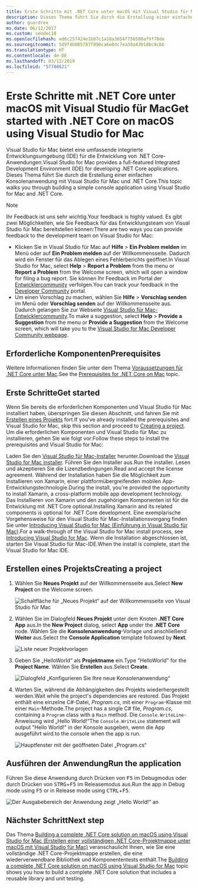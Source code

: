```yaml
---
title: Erste Schritte mit .NET Core unter macOS mit Visual Studio für Mac
description: Dieses Thema führt Sie durch die Erstellung einer einfachen Konsolenanwendung mit Visual Studio für Mac und .NET Core.
author: guardrex
ms.date: 06/12/2017
ms.custom: seodec18
ms.openlocfilehash: ed6c25f424e1b87c1a18a3654f756500af9f78de
ms.sourcegitcommit: 5d9f4b805787f890ca6e0dc7ea30a43018bc9cbb
ms.translationtype: HT
ms.contentlocale: de-DE
ms.lasthandoff: 03/12/2019
ms.locfileid: "57788621"
---
```

# <a name="get-started-with-net-core-on-macos-using-visual-studio-for-mac"></a><span data-ttu-id="54ee8-103">Erste Schritte mit .NET Core unter macOS mit Visual Studio für Mac</span><span class="sxs-lookup"><span data-stu-id="54ee8-103">Get started with .NET Core on macOS using Visual Studio for Mac</span></span>

<span data-ttu-id="54ee8-104">Visual Studio für Mac bietet eine umfassende integrierte Entwicklungsumgebung (IDE) für die Entwicklung von .NET Core-Anwendungen.</span><span class="sxs-lookup"><span data-stu-id="54ee8-104">Visual Studio for Mac provides a full-featured Integrated Development Environment (IDE) for developing .NET Core applications.</span></span> <span data-ttu-id="54ee8-105">Dieses Thema führt Sie durch die Erstellung einer einfachen Konsolenanwendung mit Visual Studio für Mac und .NET Core.</span><span class="sxs-lookup"><span data-stu-id="54ee8-105">This topic walks you through building a simple console application using Visual Studio for Mac and .NET Core.</span></span>

> [!NOTE]
> <span data-ttu-id="54ee8-106">Ihr Feedback ist uns sehr wichtig.</span><span class="sxs-lookup"><span data-stu-id="54ee8-106">Your feedback is highly valued.</span></span> <span data-ttu-id="54ee8-107">Es gibt zwei Möglichkeiten, wie Sie Feedback für das Entwicklungsteam von Visual Studio für Mac bereitstellen können:</span><span class="sxs-lookup"><span data-stu-id="54ee8-107">There are two ways you can provide feedback to the development team on Visual Studio for Mac:</span></span>
> * <span data-ttu-id="54ee8-108">Klicken Sie in Visual Studio für Mac auf **Hilfe** > **Ein Problem melden** im Menü oder auf **Ein Problem melden** auf der Willkommensseite. Dadurch wird ein Fenster für das Ablegen eines Fehlerberichts geöffnet.</span><span class="sxs-lookup"><span data-stu-id="54ee8-108">In Visual Studio for Mac, select **Help** > **Report a Problem** from the menu or **Report a Problem** from the Welcome screen, which will open a window for filing a bug report.</span></span> <span data-ttu-id="54ee8-109">Sie können Ihr Feedback im Portal der [Entwicklercommunity](https://developercommunity.visualstudio.com/spaces/8/index.html) verfolgen.</span><span class="sxs-lookup"><span data-stu-id="54ee8-109">You can track your feedback in the [Developer Community](https://developercommunity.visualstudio.com/spaces/8/index.html) portal.</span></span>
> * <span data-ttu-id="54ee8-110">Um einen Vorschlag zu machen, wählen Sie **Hilfe** > **Vorschlag senden** im Menü oder **Vorschlag senden** auf der Willkommensseite aus. Dadurch gelangen Sie zur Webseite [Visual Studio für Mac-Entwicklercommunity](https://developercommunity.visualstudio.com/content/idea/post.html?space=41).</span><span class="sxs-lookup"><span data-stu-id="54ee8-110">To make a suggestion, select **Help** > **Provide a Suggestion** from the menu or **Provide a Suggestion** from the Welcome screen, which will take you to the [Visual Studio for Mac Developer Community webpage](https://developercommunity.visualstudio.com/content/idea/post.html?space=41).</span></span>

## <a name="prerequisites"></a><span data-ttu-id="54ee8-111">Erforderliche Komponenten</span><span class="sxs-lookup"><span data-stu-id="54ee8-111">Prerequisites</span></span>

<span data-ttu-id="54ee8-112">Weitere Informationen finden Sie unter dem Thema [Voraussetzungen für .NET Core unter Mac](../../core/macos-prerequisites.md).</span><span class="sxs-lookup"><span data-stu-id="54ee8-112">See the [Prerequisites for .NET Core on Mac](../../core/macos-prerequisites.md) topic.</span></span>

## <a name="get-started"></a><span data-ttu-id="54ee8-113">Erste Schritte</span><span class="sxs-lookup"><span data-stu-id="54ee8-113">Get started</span></span>

<span data-ttu-id="54ee8-114">Wenn Sie bereits die erforderlichen Komponenten und Visual Studio für Mac installiert haben, überspringen Sie diesen Abschnitt, und fahren Sie mit [Erstellen eines Projekts](#creating-a-project) fort.</span><span class="sxs-lookup"><span data-stu-id="54ee8-114">If you've already installed the prerequisites and Visual Studio for Mac, skip this section and proceed to [Creating a project](#creating-a-project).</span></span> <span data-ttu-id="54ee8-115">Um die erforderlichen Komponenten und Visual Studio für Mac zu installieren, gehen Sie wie folgt vor:</span><span class="sxs-lookup"><span data-stu-id="54ee8-115">Follow these steps to install the prerequisites and Visual Studio for Mac:</span></span>

<span data-ttu-id="54ee8-116">Laden Sie den [Visual Studio für Mac-Installer](https://visualstudio.microsoft.com/vs/visual-studio-mac/) herunter.</span><span class="sxs-lookup"><span data-stu-id="54ee8-116">Download the [Visual Studio for Mac installer](https://visualstudio.microsoft.com/vs/visual-studio-mac/).</span></span> <span data-ttu-id="54ee8-117">Führen Sie den Installer aus.</span><span class="sxs-lookup"><span data-stu-id="54ee8-117">Run the installer.</span></span> <span data-ttu-id="54ee8-118">Lesen und akzeptieren Sie die Lizenzbedingungen.</span><span class="sxs-lookup"><span data-stu-id="54ee8-118">Read and accept the license agreement.</span></span> <span data-ttu-id="54ee8-119">Während der Installation haben Sie die Möglichkeit zum Installieren von Xamarin, einer plattformübergreifenden mobilen App-Entwicklungstechnologie.</span><span class="sxs-lookup"><span data-stu-id="54ee8-119">During the install, you're provided the opportunity to install Xamarin, a cross-platform mobile app development technology.</span></span> <span data-ttu-id="54ee8-120">Das Installieren von Xamarin und den zugehörigen Komponenten ist für die Entwicklung mit .NET Core optional.</span><span class="sxs-lookup"><span data-stu-id="54ee8-120">Installing Xamarin and its related components is optional for .NET Core development.</span></span> <span data-ttu-id="54ee8-121">Eine exemplarische Vorgehensweise für den Visual Studio für Mac-Installationsvorgang finden Sie unter [Introducing Visual Studio for Mac (Einführung in Visual Studio für Mac)](https://developer.xamarin.com/guides/cross-platform/visual-studio-mac/).</span><span class="sxs-lookup"><span data-stu-id="54ee8-121">For a walk-through of the Visual Studio for Mac install process, see [Introducing Visual Studio for Mac](https://developer.xamarin.com/guides/cross-platform/visual-studio-mac/).</span></span> <span data-ttu-id="54ee8-122">Wenn die Installation abgeschlossen ist, starten Sie Visual Studio für Mac-IDE.</span><span class="sxs-lookup"><span data-stu-id="54ee8-122">When the install is complete, start the Visual Studio for Mac IDE.</span></span>

## <a name="creating-a-project"></a><span data-ttu-id="54ee8-123">Erstellen eines Projekts</span><span class="sxs-lookup"><span data-stu-id="54ee8-123">Creating a project</span></span>

1. <span data-ttu-id="54ee8-124">Wählen Sie **Neues Projekt** auf der Willkommensseite aus.</span><span class="sxs-lookup"><span data-stu-id="54ee8-124">Select **New Project** on the Welcome screen.</span></span>

   ![Schaltfläche für „Neues Projekt“ auf der Willkommensseite von Visual Studio für Mac](./media/using-on-mac-vs/visual-studio-mac-new-project.png)

1. <span data-ttu-id="54ee8-126">Wählen Sie im Dialogfeld **Neues Projekt** unter dem Knoten **.NET Core** **App** aus.</span><span class="sxs-lookup"><span data-stu-id="54ee8-126">In the **New Project** dialog, select **App** under the **.NET Core** node.</span></span> <span data-ttu-id="54ee8-127">Wählen Sie die **Konsolenanwendung**-Vorlage und anschließend **Weiter** aus.</span><span class="sxs-lookup"><span data-stu-id="54ee8-127">Select the **Console Application** template followed by **Next**.</span></span>

   ![Liste neuer Projektvorlagen](./media/using-on-mac-vs/visual-studio-mac-new-dialog.png)

1. <span data-ttu-id="54ee8-129">Geben Sie „HelloWorld“ als **Projektname** ein.</span><span class="sxs-lookup"><span data-stu-id="54ee8-129">Type "HelloWorld" for the **Project Name**.</span></span> <span data-ttu-id="54ee8-130">Wählen Sie **Erstellen** aus.</span><span class="sxs-lookup"><span data-stu-id="54ee8-130">Select **Create**.</span></span>

   ![Dialogfeld „Konfigurieren Sie Ihre neue Konsolenanwendung“](./media/using-on-mac-vs/visual-studio-mac-new-options.png)

1. <span data-ttu-id="54ee8-132">Warten Sie, während die Abhängigkeiten des Projekts wiederhergestellt werden.</span><span class="sxs-lookup"><span data-stu-id="54ee8-132">Wait while the project's dependencies are restored.</span></span> <span data-ttu-id="54ee8-133">Das Projekt enthält eine einzelne C#-Datei, *Program.cs*, mit einer `Program`-Klasse mit einer `Main`-Methode.</span><span class="sxs-lookup"><span data-stu-id="54ee8-133">The project has a single C# file, *Program.cs*, containing a `Program` class with a `Main` method.</span></span> <span data-ttu-id="54ee8-134">Die `Console.WriteLine`-Anweisung wird „Hello World!“</span><span class="sxs-lookup"><span data-stu-id="54ee8-134">The `Console.WriteLine` statement will output "Hello World!"</span></span> <span data-ttu-id="54ee8-135">in der Konsole ausgeben, wenn die App ausgeführt wird.</span><span class="sxs-lookup"><span data-stu-id="54ee8-135">to the console when the app is run.</span></span>

   ![Hauptfenster mit der geöffneten Datei „Program.cs“](./media/using-on-mac-vs/visual-studio-mac-editor.png)

## <a name="run-the-application"></a><span data-ttu-id="54ee8-137">Ausführen der Anwendung</span><span class="sxs-lookup"><span data-stu-id="54ee8-137">Run the application</span></span>

<span data-ttu-id="54ee8-138">Führen Sie diese Anwendung durch Drücken von <kbd>F5</kbd> im Debugmodus oder durch Drücken von <kbd>STRG</kbd>+<kbd>F5</kbd> im Releasemodus aus.</span><span class="sxs-lookup"><span data-stu-id="54ee8-138">Run the app in Debug mode using <kbd>F5</kbd> or in Release mode using <kbd>CTRL</kbd>+<kbd>F5</kbd>.</span></span>

![Der Ausgabebereich der Anwendung zeigt „Hello World!“ an](./media/using-on-mac-vs/visual-studio-mac-output.png)

## <a name="next-step"></a><span data-ttu-id="54ee8-140">Nächster Schritt</span><span class="sxs-lookup"><span data-stu-id="54ee8-140">Next step</span></span>

<span data-ttu-id="54ee8-141">Das Thema [Building a complete .NET Core solution on macOS using Visual Studio for Mac (Erstellen einer vollständigen .NET Core-Projektmappe unter macOS mit Visual Studio für Mac)](using-on-mac-vs-full-solution.md) veranschaulicht Ihnen, wie Sie eine vollständige .NET Core-Projektmappe erstellen, die eine wiederverwendbare Bibliothek und Komponententests enthält.</span><span class="sxs-lookup"><span data-stu-id="54ee8-141">The [Building a complete .NET Core solution on macOS using Visual Studio for Mac](using-on-mac-vs-full-solution.md) topic shows you how to build a complete .NET Core solution that includes a reusable library and unit testing.</span></span>
